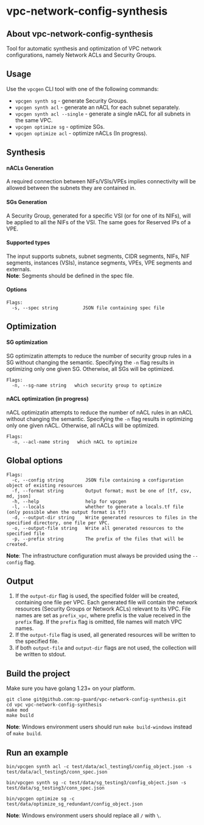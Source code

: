 # vpc-network-config-synthesis

## About vpc-network-config-synthesis
Tool for automatic synthesis and optimization of VPC network configurations, namely Network ACLs and Security Groups.


## Usage
Use the `vpcgen` CLI tool with one of the following commands:
* `vpcgen synth sg` - generate Security Groups.
* `vpcgen synth acl` - generate an nACL for each subnet separately.
* `vpcgen synth acl --single` - generate a single nACL for all subnets in the same VPC.
* `vpcgen optimize sg` - optimize SGs.
* `vpcgen optimize acl` - optimize nACLs (In progress).

## Synthesis
#### nACLs Generation 
A required connection between NIFs/VSIs/VPEs implies connectivity will be allowed between the subnets they are contained in.

#### SGs Generation
A Security Group, generated for a specific VSI (or for one of its NIFs), will be applied to all the NIFs of the VSI. The same goes for Reserved IPs of a VPE.

#### Supported types
The input supports subnets, subnet segments, CIDR segments, NIFs, NIF segments, instances (VSIs), instance segments, VPEs, VPE segments and externals.  
**Note**: Segments should be defined in the spec file.  

#### Options
```commandline
Flags:
  -s, --spec string         JSON file containing spec file
```

## Optimization
#### SG optimization
SG optimizatin attempts to reduce the number of security group rules in a SG without changing the semantic.
Specifying the `-n` flag results in optimizing only one given SG. Otherwise, all SGs will be optimized.
```
Flags:
  -n, --sg-name string   which security group to optimize
```

#### nACL optimization (in progress)
nACL optimizatin attempts to reduce the number of nACL rules in an nACL without changing the semantic.
Specifying the `-n` flag results in optimizing only one given nACL. Otherwise, all nACLs will be optimized.
```
Flags:
  -n, --acl-name string   which nACL to optimize
```


## Global options
```commandline
Flags:
  -c, --config string        JSON file containing a configuration object of existing resources
  -f, --format string        Output format; must be one of [tf, csv, md, json]
  -h, --help                 help for vpcgen
  -l, --locals               whether to generate a locals.tf file (only possible when the output format is tf)
  -d, --output-dir string    Write generated resources to files in the specified directory, one file per VPC.
  -o, --output-file string   Write all generated resources to the specified file
  -p, --prefix string        The prefix of the files that will be created.
```
**Note**: The infrastructure configuration must always be provided using the `--config` flag.  

## Output
1. If the `output-dir` flag is used, the specified folder will be created, containing one file per VPC. Each generated file will contain the network resources (Security Groups or Network ACLs) relevant to its VPC. File names are set as `prefix_vpc`, where prefix is ​​the value received in the `prefix` flag. If the `prefix` flag is omitted, file names will match VPC names.
2. If the `output-file` flag is used, all generated resources will be written to the specified file.
3. if both `output-file` and `output-dir` flags are not used, the collection will be written to stdout.

## Build the project
Make sure you have golang 1.23+ on your platform.

```commandline
git clone git@github.com:np-guard/vpc-network-config-synthesis.git
cd vpc vpc-network-config-synthesis
make mod
make build
```

**Note**: Windows environment users should run `make build-windows` instead of `make build`.


## Run an example

```commandline
bin/vpcgen synth acl -c test/data/acl_testing5/config_object.json -s test/data/acl_testing5/conn_spec.json

bin/vpcgen synth sg -c test/data/sg_testing3/config_object.json -s test/data/sg_testing3/conn_spec.json

bin/vpcgen optimize sg -c test/data/optimize_sg_redundant/config_object.json
```

**Note**: Windows environment users should replace all `/` with `\`.